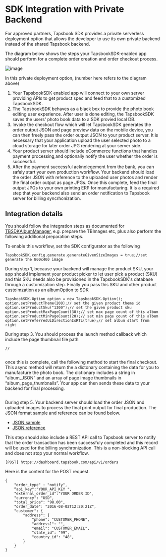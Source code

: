 # SDK Integration with Private Backend

For approved partners, Tapsbook SDK provides a private serverless deployment option that allows the developer to use its own private backend instead of the shared Tapsbook backend.

The diagram below shows the steps your TapsbookSDK-enabled app should perform for a complete order creation and order checkout process.

![image](https://cloud.githubusercontent.com/assets/842068/18487269/9331a440-79c2-11e6-9d46-e0afb132fc18.png)

In this private deployment option, (number here refers to the diagram above) 

1. Your TapsbookSDK enabled app will connect to your own server providing APIs to get product spec and feed that to a customized TapsbookSDK. 
2. The TapsbookSDK behaves as a black box to provide the photo book editing user experience. After user is done editing, the TapsbookSDK saves the users' photo book data to a SDK provied local DB. 
3. Invoke the checkout flow which will let TapsbookSDK generates the order output JSON and page preview data on the mobile device, you can then freely pass the order output JSON to your product server. It is necessary that your application upload the user selected photo to a cloud storage for later order JPG rendering at your server side.
4. Your product server should include eCommerce functions that handles payment processing,and optionally notify the user whether the order is successful.
5. After the payment successful acknolegement from the bank, you can safely start your own production workflow. Your backend should load the order JSON with reference to the uploaded user photos and render the final order output as page JPGs. Once this complete, feed the final output JPGs to your own printing ERP for manufacturing. It is a required step that your backend also send an order notification to Tapsbook server for billing syncrhonization. 

## Integration details
You should follow the integration steps as documented for [TBSDKAlbumManager](http://tapsbook.com/doc/Classes/TBSDKAlbumManager.html), e.g. prepare the TBImages etc, plus also perform the following additional preparation steps.

To enable this workflow, set the SDK configurator as the following
````
TapsbookSDK.config.generate.generateGivenSizeImages = true;//set generate the 800x400 image
````

During step 1, because your backend will manage the product SKU, your app should implement your product picker to let user pick a product (SKU) and this SKU needs also be provisioned in the TapsbookSDK's database through a customization step.  Finally you pass this SKU and other product custoimzation as an albumOption to SDK  
````
TapsbookSDK.Option option = new TapsbookSDK.Option();
option.setProductTheme(200);// set the given product theme id
option.setProductSku("1300");// set the given product sku
option.setProductMaxPageCount(30);// set max page count of this album
option.setProductMinPageCount(20);// set min page count of this album
option.setPreferredUiDirectionIsRTL(true);// set album start from right
````

During step 3. You should process the launch method callback which include the page thumbnail file path
````
//


````
once this is complete, call the following method to start the final checkout. This async method will return the a dictonary containing the data for you to manufacture the photo book. The dictionary includes a string in “album_JSON” and an array of page image thumbnails in “album_page_thumbnails”. Your app can then sends these data to your backend for final processing.
````

````

During step 5. Your backend server should load the order JSON and uploaded images to process the final print output for final production.  The JSON format sample and reference can be found below.
- [JSON sample](https://github.com/tapsbook/photobookSDK-iOS/blob/master/Doc/sample_album.json)
- [JSON reference](https://github.com/tapsbook/photobookSDK-iOS/blob/master/Doc/sample_json_info.md)

This step should also include a REST API call to Tapsbook server to notify that the order transaction has been successfuly completed and this record will be used for the billing synchronization. This is a non-blocking API call and does not stop your normal workflow.
````
[POST] https://dashboard.tapsbook.com/api/v1/orders
````
Here is the content for the POST request.
````
{
    "order_type" : "notify",
    “api_key":"YOUR_API_KEY ",
    "external_order_id":"YOUR ORDER ID",
    "currency": "USD",
    "total_price": "98.00",
    "order_date": "2016-08-02T12:20:21Z",
    "customer": {
        "address": {
            "phone": "CUSTOMER_PHONE",
            "address1": "",
            "email": "CUSTOMER_EMAIL",
            "state_id": "99",
            "country_id": "48",
        }
    }
}
````
